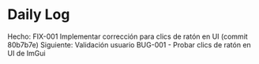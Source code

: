 ﻿# Daily Log

Hecho: FIX-001 Implementar corrección para clics de ratón en UI (commit 80b7b7e)
Siguiente: Validación usuario BUG-001 - Probar clics de ratón en UI de ImGui

